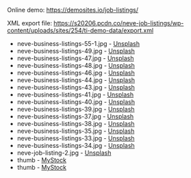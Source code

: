 Online demo: https://demosites.io/job-listings/

XML export file: https://s20206.pcdn.co/neve-job-listings/wp-content/uploads/sites/254/ti-demo-data/export.xml

- neve-business-listings-55-1.jpg - [Unsplash](https://unsplash.com/photos/o4UhdLv5jbQ)
- neve-business-listings-49.jpg - [Unsplash](https://unsplash.com/photos/OeXcIHFwtsM)
- neve-business-listings-47.jpg - [Unsplash](https://unsplash.com/photos/g4DgCF90EM4)
- neve-business-listings-48.jpg - [Unsplash](https://unsplash.com/photos/rDEOVtE7vOs)
- neve-business-listings-46.jpg - [Unsplash](https://unsplash.com/photos/DhVOFR_Hmac)
- neve-business-listings-44.jpg - [Unsplash](https://unsplash.com/photos/sL3o5hhTF8Y)
- neve-business-listings-43.jpg - [Unsplash](https://unsplash.com/photos/zni0zgb3bkQ)
- neve-business-listings-41.jpg - [Unsplash](https://unsplash.com/photos/j9q2Qr-yzJ0)
- neve-business-listings-40.jpg - [Unsplash](https://unsplash.com/photos/YSQNPbBGltI)
- neve-business-listings-39.jpg - [Unsplash](https://unsplash.com/photos/FZrn8fhqpp8)
- neve-business-listings-37.jpg - [Unsplash](https://unsplash.com/photos/j9q2Qr-yzJ0)
- neve-business-listings-38.jpg - [Unsplash](https://unsplash.com/photos/5LRUg3IwNpI)
- neve-business-listings-35.jpg - [Unsplash](https://unsplash.com/photos/aLK9LiX69nA)
- neve-business-listings-33.jpg - [Unsplash](https://unsplash.com/photos/28P74KO_l3k)
- neve-business-listings-34.jpg - [Unsplash](https://unsplash.com/photos/NZDN6bhRpQk)
- neve-job-listing-2.jpg - [Unsplash](https://unsplash.com/photos/uuwA21vmI3o)
- thumb - [MyStock](http://mystock.themeisle.com/photo/registration/)
- thumb - [MyStock](http://mystock.themeisle.com/photo/stockholm-street/)

